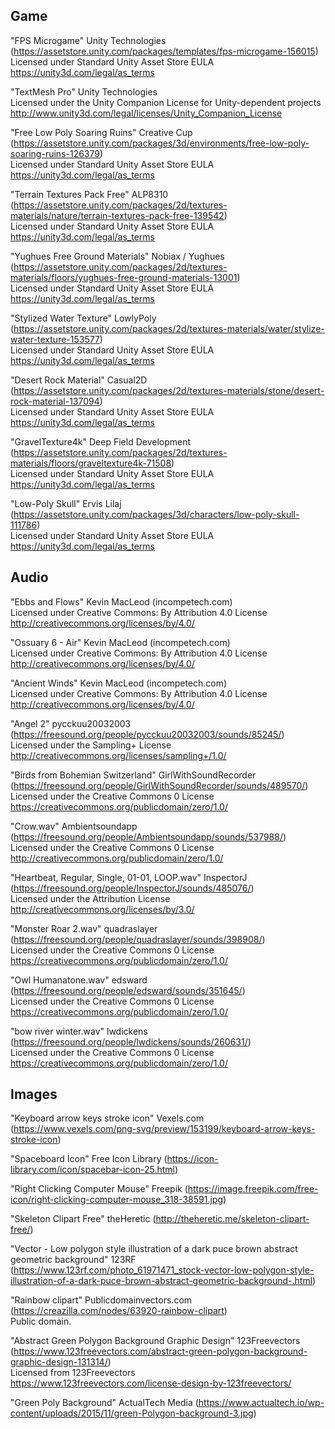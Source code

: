 ## Game

"FPS Microgame" Unity Technologies (https://assetstore.unity.com/packages/templates/fps-microgame-156015)  
Licensed under Standard Unity Asset Store EULA  
https://unity3d.com/legal/as_terms

"TextMesh Pro" Unity Technologies  
Licensed under the Unity Companion License for Unity-dependent projects  
http://www.unity3d.com/legal/licenses/Unity_Companion_License

"Free Low Poly Soaring Ruins" Creative Cup (https://assetstore.unity.com/packages/3d/environments/free-low-poly-soaring-ruins-126379)  
Licensed under Standard Unity Asset Store EULA  
https://unity3d.com/legal/as_terms

"Terrain Textures Pack Free" ALP8310 (https://assetstore.unity.com/packages/2d/textures-materials/nature/terrain-textures-pack-free-139542)  
Licensed under Standard Unity Asset Store EULA  
https://unity3d.com/legal/as_terms

"Yughues Free Ground Materials" Nobiax / Yughues (https://assetstore.unity.com/packages/2d/textures-materials/floors/yughues-free-ground-materials-13001)  
Licensed under Standard Unity Asset Store EULA  
https://unity3d.com/legal/as_terms

"Stylized Water Texture" LowlyPoly (https://assetstore.unity.com/packages/2d/textures-materials/water/stylize-water-texture-153577)  
Licensed under Standard Unity Asset Store EULA  
https://unity3d.com/legal/as_terms

"Desert Rock Material" Casual2D (https://assetstore.unity.com/packages/2d/textures-materials/stone/desert-rock-material-137094)  
Licensed under Standard Unity Asset Store EULA  
https://unity3d.com/legal/as_terms

"GravelTexture4k" Deep Field Development (https://assetstore.unity.com/packages/2d/textures-materials/floors/graveltexture4k-71508)  
Licensed under Standard Unity Asset Store EULA  
https://unity3d.com/legal/as_terms

"Low-Poly Skull" Ervis Lilaj (https://assetstore.unity.com/packages/3d/characters/low-poly-skull-111786)  
Licensed under Standard Unity Asset Store EULA  
https://unity3d.com/legal/as_terms

## Audio

"Ebbs and Flows" Kevin MacLeod (incompetech.com)  
Licensed under Creative Commons: By Attribution 4.0 License  
http://creativecommons.org/licenses/by/4.0/

"Ossuary 6 - Air" Kevin MacLeod (incompetech.com)  
Licensed under Creative Commons: By Attribution 4.0 License  
http://creativecommons.org/licenses/by/4.0/

"Ancient Winds" Kevin MacLeod (incompetech.com)  
Licensed under Creative Commons: By Attribution 4.0 License  
http://creativecommons.org/licenses/by/4.0/

"Angel 2" pycckuu20032003 (https://freesound.org/people/pycckuu20032003/sounds/85245/)  
Licensed under the Sampling+ License  
http://creativecommons.org/licenses/sampling+/1.0/

"Birds from Bohemian Switzerland" GirlWithSoundRecorder (https://freesound.org/people/GirlWithSoundRecorder/sounds/489570/)  
Licensed under the Creative Commons 0 License  
https://creativecommons.org/publicdomain/zero/1.0/

"Crow.wav" Ambientsoundapp (https://freesound.org/people/Ambientsoundapp/sounds/537988/)  
Licensed under the Creative Commons 0 License  
http://creativecommons.org/publicdomain/zero/1.0/

"Heartbeat, Regular, Single, 01-01, LOOP.wav" InspectorJ (https://freesound.org/people/InspectorJ/sounds/485076/)  
Licensed under the Attribution License  
http://creativecommons.org/licenses/by/3.0/

"Monster Roar 2.wav" quadraslayer (https://freesound.org/people/quadraslayer/sounds/398908/)  
Licensed under the Creative Commons 0 License  
https://creativecommons.org/publicdomain/zero/1.0/

"Owl Humanatone.wav" edsward (https://freesound.org/people/edsward/sounds/351645/)  
Licensed under the Creative Commons 0 License  
https://creativecommons.org/publicdomain/zero/1.0/

"bow river winter.wav" lwdickens (https://freesound.org/people/lwdickens/sounds/260631/)  
Licensed under the Creative Commons 0 License  
https://creativecommons.org/publicdomain/zero/1.0/

## Images

"Keyboard arrow keys stroke icon" Vexels.com (https://www.vexels.com/png-svg/preview/153199/keyboard-arrow-keys-stroke-icon)  

"Spaceboard Icon" Free Icon Library (https://icon-library.com/icon/spacebar-icon-25.html)  

"Right Clicking Computer Mouse" Freepik (https://image.freepik.com/free-icon/right-clicking-computer-mouse_318-38591.jpg)  

"Skeleton Clipart Free" theHeretic (http://theheretic.me/skeleton-clipart-free/)  

"Vector - Low polygon style illustration of a dark puce brown abstract geometric background" 123RF (https://www.123rf.com/photo_61971471_stock-vector-low-polygon-style-illustration-of-a-dark-puce-brown-abstract-geometric-background-.html)  

"Rainbow clipart" Publicdomainvectors.com (https://creazilla.com/nodes/63920-rainbow-clipart)  
Public domain.

"Abstract Green Polygon Background Graphic Design" 123Freevectors (https://www.123freevectors.com/abstract-green-polygon-background-graphic-design-131314/)  
Licensed from 123Freevectors  
https://www.123freevectors.com/license-design-by-123freevectors/

"Green Poly Background" ActualTech Media (https://www.actualtech.io/wp-content/uploads/2015/11/green-Polygon-background-3.jpg)  